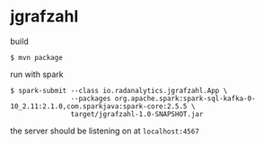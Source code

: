 # jgrafzahl

build

```
$ mvn package
```

run with spark

```
$ spark-submit --class io.radanalytics.jgrafzahl.App \
               --packages org.apache.spark:spark-sql-kafka-0-10_2.11:2.1.0,com.sparkjava:spark-core:2.5.5 \
               target/jgrafzahl-1.0-SNAPSHOT.jar
```

the server should be listening on at `localhost:4567`

